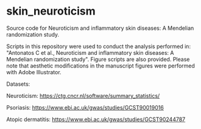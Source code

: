 # skin_neuroticism
Source code for Neuroticism and inflammatory skin diseases: A Mendelian randomization study.

Scripts in this repository were used to conduct the analysis performed in: "Antonatos C et al., Neuroticism and inflammatory skin diseases: A Mendelian randomization study".
Figure scripts are also provided. Please note that aesthetic modifications in the manuscript figures were performed with Adobe Illustrator.

Datasets:

Neuroticism: https://ctg.cncr.nl/software/summary_statistics/

Psoriasis: https://www.ebi.ac.uk/gwas/studies/GCST90019016

Atopic dermatitis: https://www.ebi.ac.uk/gwas/studies/GCST90244787

